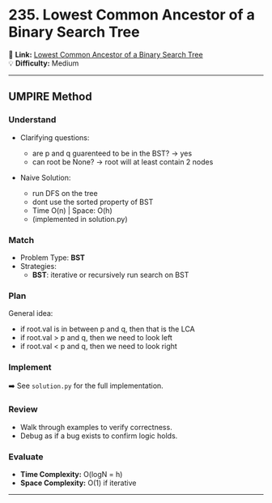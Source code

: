 # 235. Lowest Common Ancestor of a Binary Search Tree

🔗 **Link:** [Lowest Common Ancestor of a Binary Search Tree](https://leetcode.com/problems/lowest-common-ancestor-of-a-binary-search-tree/description/)  
💡 **Difficulty:** Medium

---


## UMPIRE Method

### Understand
- Clarifying questions:
  - are p and q guarenteed to be in the BST? -> yes
  - can root be None? -> root will at least contain 2 nodes
  
- Naive Solution:
  - run DFS on the tree 
  - dont use the sorted property of BST
  - Time O(n) | Space: O(h)
  - (implemented in solution.py)

### Match
- Problem Type: **BST**  
- Strategies:
  - **BST**: iterative or recursively run search on BST

### Plan
General idea:  
- if root.val is in between p and q, then that is the LCA
- if root.val > p and q, then we need to look left
- if root.val < p and q, then we need to look right

### Implement
➡️ See `solution.py` for the full implementation.  

### Review
- Walk through examples to verify correctness.  
- Debug as if a bug exists to confirm logic holds.  

### Evaluate
- **Time Complexity:** O(logN = h)  
- **Space Complexity:** O(1) if iterative

---



